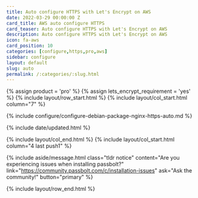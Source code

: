 ```yaml
---
title: Auto configure HTTPS with Let's Encrypt on AWS
date: 2022-03-29 00:00:00 Z
card_title: AWS auto configure HTTPS
card_teaser: Auto configure HTTPS with Let's Encrypt on AWS
description: Auto configure HTTPS with Let's Encrypt on AWS
icon: fa-aws
card_position: 10
categories: [configure,https,pro,aws]
sidebar: configure
layout: default
slug: auto
permalink: /:categories/:slug.html
---
```


{% assign product = 'pro' %}
{% assign lets_encrypt_requirement = 'yes' %}
{% include layout/row_start.html %}
{% include layout/col_start.html column="7" %}

{% include configure/configure-debian-package-nginx-https-auto.md %}

{% include date/updated.html %}

{% include layout/col_end.html %}
{% include layout/col_start.html column="4 last push1" %}

{% include aside/message.html
    class="tldr notice"
    content="Are you experiencing issues when installing passbolt?"
    link="https://community.passbolt.com/c/installation-issues"
    ask="Ask the community!"
    button="primary"
%}

{% include layout/row_end.html %}
